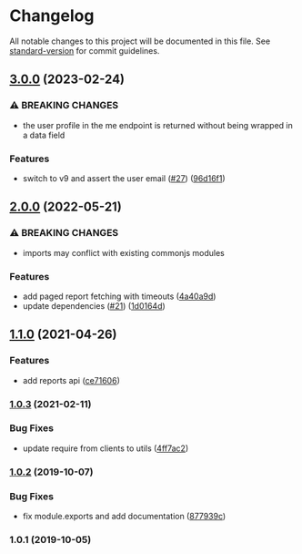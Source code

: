 # Changelog

All notable changes to this project will be documented in this file. See [standard-version](https://github.com/conventional-changelog/standard-version) for commit guidelines.

## [3.0.0](https://github.com/saintedlama/toggl-client/compare/v2.0.0...v3.0.0) (2023-02-24)


### ⚠ BREAKING CHANGES

* the user profile in the me endpoint is returned without being wrapped in a data field

### Features

* switch to v9 and assert the user email ([#27](https://github.com/saintedlama/toggl-client/issues/27)) ([96d16f1](https://github.com/saintedlama/toggl-client/commit/96d16f1b34257ef54a475530d461367eba099381))

## [2.0.0](https://github.com/saintedlama/toggl-client/compare/v1.1.0...v2.0.0) (2022-05-21)


### ⚠ BREAKING CHANGES

* imports may conflict with existing commonjs modules

### Features

* add paged report fetching with timeouts ([4a40a9d](https://github.com/saintedlama/toggl-client/commit/4a40a9d7694bde6344646dfcbab25a95aa342557))
* update dependencies ([#21](https://github.com/saintedlama/toggl-client/issues/21)) ([1d0164d](https://github.com/saintedlama/toggl-client/commit/1d0164d9dba5900c2b4b08f80c076b7f536d888c))

## [1.1.0](https://github.com/saintedlama/toggl-client/compare/v1.0.3...v1.1.0) (2021-04-26)


### Features

* add reports api ([ce71606](https://github.com/saintedlama/toggl-client/commit/ce71606ed7fbb92f7d4a7f3bf583aaf988336201))

### [1.0.3](https://github.com/saintedlama/toggl-client/compare/v1.0.2...v1.0.3) (2021-02-11)


### Bug Fixes

* update require from clients to utils ([4ff7ac2](https://github.com/saintedlama/toggl-client/commit/4ff7ac2064ceae5179f3dd669bcc7e4874092e7f))

### [1.0.2](https://github.com/saintedlama/toggl-client/compare/v1.0.1...v1.0.2) (2019-10-07)


### Bug Fixes

* fix module.exports and add documentation ([877939c](https://github.com/saintedlama/toggl-client/commit/877939c))

### 1.0.1 (2019-10-05)
